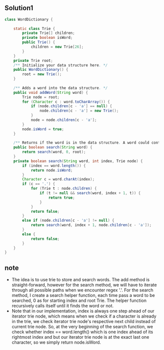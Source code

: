 ## Solution1
``` java
class WordDictionary {
    
    static class Trie {
        private Trie[] children;
        private boolean isWord;
        public Trie() {
            children = new Trie[26];    
        }
    }
    private Trie root;
    /** Initialize your data structure here. */
    public WordDictionary() {
        root = new Trie();
    }
    
    /** Adds a word into the data structure. */
    public void addWord(String word) {
        Trie node = root;
        for (Character c : word.toCharArray()) {
            if (node.children[c - 'a'] == null) {
                node.children[c - 'a'] = new Trie();
            }
            node = node.children[c - 'a'];
        }
        node.isWord = true;
    }
    
    /** Returns if the word is in the data structure. A word could contain the dot character '.' to represent any one letter. */
    public boolean search(String word) {
        return search(word, 0, root);
    }
    private boolean search(String word, int index, Trie node) {
        if (index == word.length()) {
            return node.isWord;
        }
        Character c = word.charAt(index);
        if (c == '.') {
            for (Trie t : node.children) {
                if (t != null && search(word, index + 1, t)) {
                    return true;
                }
            }
            return false;
        }
        else if (node.children[c - 'a'] != null) {
            return search(word, index + 1, node.children[c - 'a']);
        }
        else {
            return false;
        }
    }
}
```

## note 
* The idea is to use trie to store and search words. The add method is straight-forward, however for the search method, we
will have to iterate through all possible paths when we encounter regex '.'. For the search method, I create a search helper 
function, each time pass a word to be searched, 0 as for starting index and root Trie. The helper function recursively calls
itself until it finds the word or not.
* Note that in our implementation, index is always one step ahead of our iterator trie node, which means when we check if a character is already in the trie, we check iterator trie node's respective next child instead of current trie node. So, at the very beginning of the search function, we check whether index == word.length() which is one index ahead of its rightmost index and but our iterator trie node is at the exact last one character, so we simply return node.isWord.
